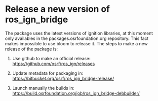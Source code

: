 # Release a new version of ros_ign_bridge

The package uses the latest versions of ignition libraries, at this moment only
availables in the packages.osrfoundation.org repository. This fact makes
impossible to use bloom to release it. The steps to make a new release of the
package is:

 1. Use github to make an official release:
    https://github.com/osrf/ros_ign/releases

 1. Update metadata for packaging in:
    https://bitbucket.org/osrf/ros_ign_bridge-release/

 1. Launch manually the builds in:
    https://build.osrfoundation.org/job/ros_ign_bridge-debbuilder/
